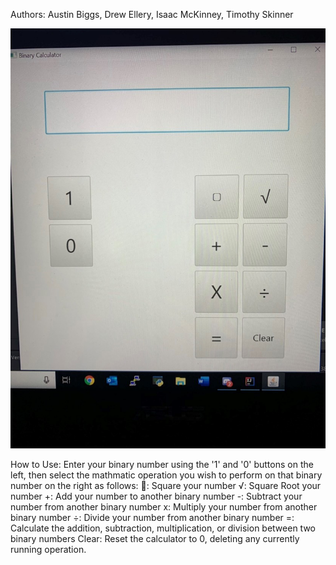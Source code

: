 Authors: Austin Biggs, Drew Ellery, Isaac McKinney, Timothy Skinner


![Image of Calculator](https://github.com/abbiggs/BinaryCalculator/blob/master/BinaryCalculator.jpg)


How to Use: Enter your binary number using the '1' and '0' buttons on the left, then select the mathmatic operation you wish to perform on that binary number on the right as follows:
: Square your number
√: Square Root your number
+: Add your number to another binary number
-: Subtract your number from another binary number
x: Multiply your number from another binary number
÷: Divide your number from another binary number
=: Calculate the addition, subtraction, multiplication, or division between two binary numbers
Clear: Reset the calculator to 0, deleting any currently running operation.
